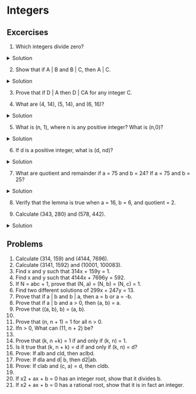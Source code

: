 # Integers

## Excercises

1. Which integers divide zero?
<details>
  <summary>Solution</summary>
  All of them
</details>

2. Show that if A | B and B | C, then A | C.
<details>
  <summary>Solution</summary>
  All of them
</details>

3. Prove that if D | A then D | CA for any integer C.

4. What are (4, 14), (5, 14), and (6, 16)?
<details>
  <summary>Solution</summary>
  2, 5, 2
</details>

5. What is (n, 1), where n is any positive integer? What is (n,0)?
<details>
  <summary>Solution</summary>
  1, n
</details>

6. If d is a positive integer, what is (d, nd)?
<details>
  <summary>Solution</summary>
  d
</details>

7. What are quotient and remainder if a = 75 and b = 24? If a = 75 and b = 25?
<details>
  <summary>Solution</summary>
  3, 3; 3, 0
</details>

8. Verify that the lemma is true when a = 16, b = 6, and quotient = 2.

9. Calculate (343, 280) and (578, 442).
<details>
  <summary>Solution</summary>
  7, 34
</details>

## Problems
1. Calculate (314, 159) and (4144, 7696).
2. Calculate (3141, 1592) and (10001, 100083).
3. Find x and y such that 314x + 159y = 1.
4. Find x and y such that 4144x + 7696y = 592.
5. If N = abc + 1, prove that (N, a) = (N, b) = (N, c) = 1.
6. Find two different solutions of 299x + 247y = 13.
7. Prove that if a | b and b | a, then a = b or a = -b.
8. Prove that if a | b and a > 0, then (a, b) = a.
9. Prove that ((a, b), b) = (a, b).
10. 
  1. Prove that (n, n + 1) = 1 for all n > 0.
  2. Ifn > 0, What can (11, n + 2) be?
11.
  1. Prove that (k, n +k) = 1 if and only if (k, n) = 1.
  2. Is it true that (k, n + k) = d if and only if (k, n) = d?
12. Prove: If alb and cld, then aclbd.
13. Prove: If dla and d| b, then d2|ab.
14. Prove: If clab and (c, a) = d, then cldb.
15.
  1. If x2 + ax + b = 0 has an integer root, show that it divides b.
  2. If x2 + ax + b = 0 has a rational root, show that it is in fact an integer.
